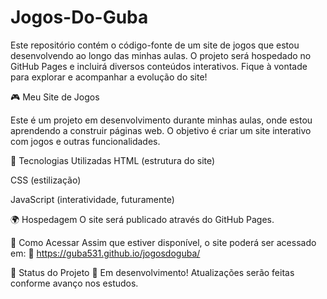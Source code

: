 # Jogos-Do-Guba
Este repositório contém o código-fonte de um site de jogos que estou desenvolvendo ao longo das minhas aulas. O projeto será hospedado no GitHub Pages e incluirá diversos conteúdos interativos. Fique à vontade para explorar e acompanhar a evolução do site!

🎮 Meu Site de Jogos

Este é um projeto em desenvolvimento durante minhas aulas, onde estou aprendendo a construir páginas web. O objetivo é criar um site interativo com jogos e outras funcionalidades.

🚀 Tecnologias Utilizadas
HTML (estrutura do site)

CSS (estilização)

JavaScript (interatividade, futuramente)

🌍 Hospedagem
O site será publicado através do GitHub Pages.

📌 Como Acessar
Assim que estiver disponível, o site poderá ser acessado em:
🔗 https://guba531.github.io/jogosdoguba/

📅 Status do Projeto
📌 Em desenvolvimento! Atualizações serão feitas conforme avanço nos estudos.

